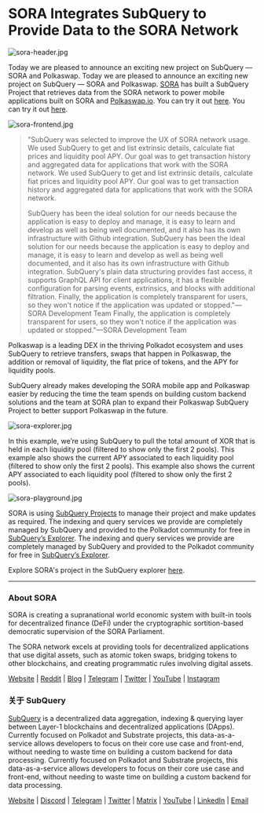 # SORA Integrates SubQuery to Provide Data to the SORA Network

![sora-header.jpg](https://miro.medium.com/max/1400/1*fPPW0DsynIt9QpvK4ZrsUA.jpeg)

Today we are pleased to announce an exciting new project on SubQuery — SORA and Polkaswap. Today we are pleased to announce an exciting new project on SubQuery — SORA and Polkaswap. [SORA](https://sora.org/) has built a SubQuery Project that retrieves data from the SORA network to power mobile applications built on SORA and [Polkaswap.io](http://polkaswap.io/). You can try it out [here](https://explorer.subquery.network/subquery/sora-xor/sora). You can try it out [here](https://explorer.subquery.network/subquery/sora-xor/sora).

![sora-frontend.jpg](https://miro.medium.com/max/1400/1*pq0U6wsutlf8rjXqq7i2BQ.jpeg)

> "SubQuery was selected to improve the UX of SORA network usage. We used SubQuery to get and list extrinsic details, calculate fiat prices and liquidity pool APY. Our goal was to get transaction history and aggregated data for applications that work with the SORA network. We used SubQuery to get and list extrinsic details, calculate fiat prices and liquidity pool APY. Our goal was to get transaction history and aggregated data for applications that work with the SORA network.
> 
> SubQuery has been the ideal solution for our needs because the application is easy to deploy and manage, it is easy to learn and develop as well as being well documented, and it also has its own infrastructure with Github integration. SubQuery has been the ideal solution for our needs because the application is easy to deploy and manage, it is easy to learn and develop as well as being well documented, and it also has its own infrastructure with Github integration. SubQuery's plain data structuring provides fast access, it supports GraphQL API for client applications, it has a flexible configuration for parsing events, extrinsics, and blocks with additional filtration. Finally, the application is completely transparent for users, so they won't notice if the application was updated or stopped."—SORA Development Team Finally, the application is completely transparent for users, so they won't notice if the application was updated or stopped."—SORA Development Team

Polkaswap is a leading DEX in the thriving Polkadot ecosystem and uses SubQuery to retrieve transfers, swaps that happen in Polkaswap, the addition or removal of liquidity, the flat price of tokens, and the APY for liquidity pools.

SubQuery already makes developing the SORA mobile app and Polkaswap easier by reducing the time the team spends on building custom backend solutions and the team at SORA plan to expand their Polkaswap SubQuery Project to better support Polkaswap in the future.

![sora-explorer.jpg](https://miro.medium.com/max/1400/1*vjdjmmffvJ7zfOQyxo0ZAA.jpeg)

In this example, we’re using SubQuery to pull the total amount of XOR that is held in each liquidity pool (filtered to show only the first 2 pools). This example also shows the current APY associated to each liquidity pool (filtered to show only the first 2 pools). This example also shows the current APY associated to each liquidity pool (filtered to show only the first 2 pools).

![sora-playground.jpg](https://miro.medium.com/max/1400/1*oTh-ajGfG1oEhYdvqo12tQ.jpeg)

SORA is using [SubQuery Projects](https://project.subquery.network/) to manage their project and make updates as required. The indexing and query services we provide are completely managed by SubQuery and provided to the Polkadot community for free in [SubQuery’s Explorer](https://explorer.subquery.network/). The indexing and query services we provide are completely managed by SubQuery and provided to the Polkadot community for free in [SubQuery’s Explorer](https://explorer.subquery.network/).

Explore SORA's project in the SubQuery explorer [here](https://explorer.subquery.network/subquery/sora-xor/sora).

---

### About SORA

SORA is creating a supranational world economic system with built-in tools for decentralized finance (DeFi) under the cryptographic sortition-based democratic supervision of the SORA Parliament.

The SORA network excels at providing tools for decentralized applications that use digital assets, such as atomic token swaps, bridging tokens to other blockchains, and creating programmatic rules involving digital assets.

[Website](https://sora.org/) | [Reddit](https://www.reddit.com/r/SORA/) | [Blog](https://sora.org/blog) | [Telegram](https://t.me/sora_xor) | [Twitter](https://twitter.com/sora_xor) | [YouTube](https://youtube.com/sora_xor) | [Instagram](https://instagram.com/sora_xor)

### 关于 SubQuery

[SubQuery](https://subquery.network/) is a decentralized data aggregation, indexing & querying layer between Layer-1 blockchains and decentralized applications (DApps). Currently focused on Polkadot and Substrate projects, this data-as-a-service allows developers to focus on their core use case and front-end, without needing to waste time on building a custom backend for data processing. Currently focused on Polkadot and Substrate projects, this data-as-a-service allows developers to focus on their core use case and front-end, without needing to waste time on building a custom backend for data processing.

[Website](https://subquery.network/) | [Discord](https://discord.com/invite/78zg8aBSMG) | [Telegram](https://t.me/subquerynetwork) | [Twitter](https://twitter.com/subquerynetwork) | [Matrix](https://matrix.to/#/#subquery:matrix.org) | [YouTube](https://www.youtube.com/channel/UCi1a6NUUjegcLHDFLr7CqLw) | [LinkedIn](https://www.linkedin.com/company/subquery) | [Email](mailto:hello@subquery.network)